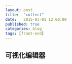 ```yaml
---
layout: post
title:  "collect"
date:   2015-03-01 12:00:00
published: true
categories: blog
tags: [front-end]
---
```




## 可视化编辑器
